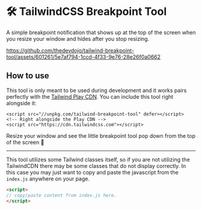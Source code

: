 # 🛠️ TailwindCSS Breakpoint Tool

A simple breakpoint notification that shows up at the top of the screen when you resize your window and hides after you stop resizing.

https://github.com/thedevdojo/tailwind-breakpoint-tool/assets/601261/5e7af794-1ccd-4f33-9e76-28e26f0a0662

## How to use

This tool is only meant to be used during development and it works pairs perfectly with the <a href="https://tailwindcss.com/docs/installation/play-cdn" target="_blank">Tailwind Play CDN</a>. You can include this tool right alongside it:

```
<script src="//unpkg.com/tailwind-breakpoint-tool" defer></script>
<!-- Right alongside the Play CDN -->
<script src="https://cdn.tailwindcss.com"></script>
```
Resize your window and see the little breakpoint tool pop down from the top of the screen 🔮

---

This tool utilizes some Tailwind classes itself, so if you are not utilizing the TailwindCDN there may be some classes that do not display correctly. In this case you may just want to copy and paste the javascript from the `index.js` anywhere on your page.

```html
<script>
// copy/paste content from index.js here.
</script>
```
